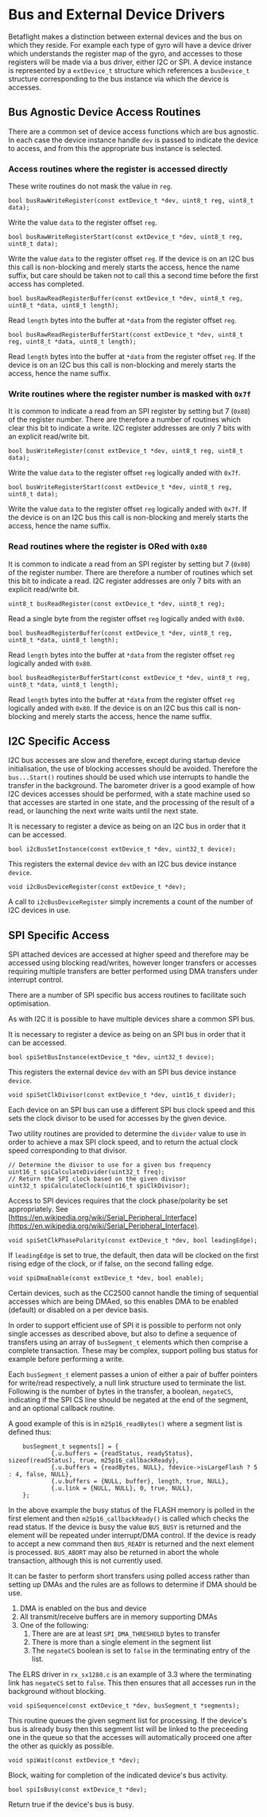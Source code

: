 # Bus and External Device Drivers
Betaflight makes a distinction between external devices and the bus on which they reside. For example each type of gyro will have a device driver which understands the register map of the gyro, and accesses to those registers will be made via a bus driver, either I2C or SPI. A device instance is represented by a `extDevice_t` structure which references a `busDevice_t` structure corresponding to the bus instance via which the device is accesses.

## Bus Agnostic Device Access Routines
There are a common set of device access functions which are bus agnostic. In each case the device instance handle `dev` is passed to indicate the device to access, and from this the appropriate bus instance is selected.

### Access routines where the register is accessed directly
These write routines do not mask the value in `reg`.

```
bool busRawWriteRegister(const extDevice_t *dev, uint8_t reg, uint8_t data);
```
Write the value `data` to the register offset `reg`.

```
bool busRawWriteRegisterStart(const extDevice_t *dev, uint8_t reg, uint8_t data);
```
Write the value `data` to the register offset `reg`. If the device is on an I2C bus this call is non-blocking and merely starts the access, hence the name suffix, but care should be taken not to call this a second time before the first access has completed.

```
bool busRawReadRegisterBuffer(const extDevice_t *dev, uint8_t reg, uint8_t *data, uint8_t length);
```
Read `length` bytes into the buffer at `*data` from the register offset `reg`.

```
bool busRawReadRegisterBufferStart(const extDevice_t *dev, uint8_t reg, uint8_t *data, uint8_t length);
```
Read `length` bytes into the buffer at `*data` from the register offset `reg`. If the device is on an I2C bus this call is non-blocking and merely starts the access, hence the name suffix.

### Write routines where the register number is masked with `0x7f`
It is common to indicate a read from an SPI register by setting but 7 (`0x80`) of the register number. There are therefore a number of routines which clear this bit to indicate a write. I2C register addresses are only 7 bits with an explicit read/write bit.

```
bool busWriteRegister(const extDevice_t *dev, uint8_t reg, uint8_t data);
```
Write the value `data` to the register offset `reg` logically anded with `0x7f`.

```
bool busWriteRegisterStart(const extDevice_t *dev, uint8_t reg, uint8_t data);
```
Write the value `data` to the register offset `reg` logically anded with `0x7f`. If the device is on an I2C bus this call is non-blocking and merely starts the access, hence the name suffix.

### Read routines where the register is ORed with `0x80`
It is common to indicate a read from an SPI register by setting but 7 (`0x80`) of the register number. There are therefore a number of routines which set this bit to indicate a read. I2C register addresses are only 7 bits with an explicit read/write bit.

```
uint8_t busReadRegister(const extDevice_t *dev, uint8_t reg);
```
Read a single byte from the register offset `reg` logically anded with `0x80`.

```
bool busReadRegisterBuffer(const extDevice_t *dev, uint8_t reg, uint8_t *data, uint8_t length);
```
Read `length` bytes into the buffer at `*data` from the register offset `reg` logically anded with `0x80`.

```
bool busReadRegisterBufferStart(const extDevice_t *dev, uint8_t reg, uint8_t *data, uint8_t length);
```
Read `length` bytes into the buffer at `*data` from the register offset `reg` logically anded with `0x80`. If the device is on an I2C bus this call is non-blocking and merely starts the access, hence the name suffix.

## I2C Specific Access
I2C bus accesses are slow and therefore, except during startup device initialisation, the use of blocking accesses should be avoided. Therefore the `bus...Start()` routines should be used which use interrupts to handle the transfer in the background. The barometer driver is a good example of how I2C devices accesses should be performed, with a state machine used so that accesses are started in one state, and the processing of the result of a read, or launching the next write waits until the next state.

It is necessary to register a device as being on an I2C bus in order that it can be accessed.

```
bool i2cBusSetInstance(const extDevice_t *dev, uint32_t device);
```

This registers the external device `dev` with an I2C bus device instance `device`.

```
void i2cBusDeviceRegister(const extDevice_t *dev);
```
A call to `i2cBusDeviceRegister` simply increments a count of the number of I2C devices in use.


## SPI Specific Access
SPI attached devices are accessed at higher speed and therefore may be accessed using blocking read/writes, however longer transfers or accesses requiring multiple transfers are better performed using DMA transfers under interrupt control.

There are a number of SPI specific bus access routines to facilitate such optimisation.

As with I2C it is possible to have multiple devices share a common SPI bus.

It is necessary to register a device as being on an SPI bus in order that it can be accessed.

```
bool spiSetBusInstance(extDevice_t *dev, uint32_t device);
```

This registers the external device `dev` with an SPI bus device instance `device`.

```
void spiSetClkDivisor(const extDevice_t *dev, uint16_t divider);
```
Each device on an SPI bus can use a different SPI bus clock speed and this sets the clock divisor to be used for accesses by the given device.

Two utility routines are provided to determine the `divider` value to use in order to achieve a max SPI clock speed, and to return the actual clock speed corresponding to that divisor.

```
// Determine the divisor to use for a given bus frequency
uint16_t spiCalculateDivider(uint32_t freq);
// Return the SPI clock based on the given divisor
uint32_t spiCalculateClock(uint16_t spiClkDivisor);
```

Access to SPI devices requires that the clock phase/polarity be set appropriately. See [https://en.wikipedia.org/wiki/Serial_Peripheral_Interface](https://en.wikipedia.org/wiki/Serial_Peripheral_Interface).

```
void spiSetClkPhasePolarity(const extDevice_t *dev, bool leadingEdge);
```
If `leadingEdge` is set to true, the default, then data will be clocked on the first rising edge of the clock, or if false, on the second falling edge.

```
void spiDmaEnable(const extDevice_t *dev, bool enable);
```
Certain devices, such as the CC2500 cannot handle the timing of sequential accesses which are being DMAed, so this enables DMA to be enabled (default) or disabled on a per device basis.


In order to support efficient use of SPI it is possible to perform not only single accesses as described above, but also to define a sequence of transfers using an array of `busSegment_t` elements which then comprise a complete transaction. These may be complex, support polling bus status for example before performing a write.

Each `busSegment_t` element passes a union of either a pair of buffer pointers for write/read respectively, a null link structure used to terminate the list. Following is the number of bytes in the transfer, a boolean, `negateCS`, indicating if the SPI CS line should be negated at the end of the segment, and an optional callback routine.

A good example of this is in `m25p16_readBytes()` where a segment list is defined thus:

```
    busSegment_t segments[] = {
            {.u.buffers = {readStatus, readyStatus}, sizeof(readStatus), true, m25p16_callbackReady},
            {.u.buffers = {readBytes, NULL}, fdevice->isLargeFlash ? 5 : 4, false, NULL},
            {.u.buffers = {NULL, buffer}, length, true, NULL},
            {.u.link = {NULL, NULL}, 0, true, NULL},
    };
```

In the above example the busy status of the FLASH memory is polled in the first element and then `m25p16_callbackReady()` is called which checks the read status. If the device is busy the value `BUS_BUSY` is returned and the element will be repeated under interrupt/DMA control. If the device is ready to accept a new command then `BUS_READY` is returned and the next element is processed. `BUS_ABORT` may also be returned in abort the whole transaction, although this is not currently used.

It can be faster to perform short transfers using polled access rather than setting up DMAs and the rules are as follows to determine if DMA should be use.

1. DMA is enabled on the bus and device
2. All transmit/receive buffers are in memory supporting DMAs
3. One of the following:
	1. There are are at least `SPI_DMA_THRESHOLD` bytes to transfer
	2. There is more than a single element in the segment list
	3. The `negateCS` boolean is set to `false` in the terminating entry of the list.

The ELRS driver in `rx_sx1280.c` is an example of 3.3 where the terminating link has `negateCS` set to `false`. This then ensures that all accesses run in the background without blocking.

```
void spiSequence(const extDevice_t *dev, busSegment_t *segments);
```
This routine queues the given segment list for processing. If the device's bus is already busy then this segment list will be linked to the preceeding one in the queue so that the accesses will automatically proceed one after the other as quickly as possible.

```
void spiWait(const extDevice_t *dev);
```
Block, waiting for completion of the indicated device's bus activity.

```
bool spiIsBusy(const extDevice_t *dev);
```
Return true if the device's bus is busy.


